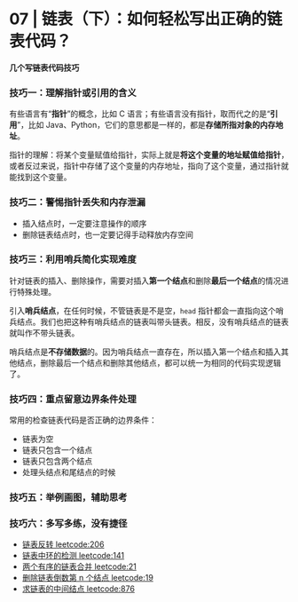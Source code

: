 # 07 | 链表（下）：如何轻松写出正确的链表代码？

**几个写链表代码技巧**

### 技巧一：理解指针或引用的含义

有些语言有“**指针**”的概念，比如 C 语言；有些语言没有指针，取而代之的是“**引用**”，比如 Java、Python，它们的意思都是一样的，都是**存储所指对象的内存地址**。

指针的理解：将某个变量赋值给指针，实际上就是**将这个变量的地址赋值给指针**，或者反过来说，指针中存储了这个变量的内存地址，指向了这个变量，通过指针就能找到这个变量。

### 技巧二：警惕指针丢失和内存泄漏

- 插入结点时，一定要注意操作的顺序
- 删除链表结点时，也一定要记得手动释放内存空间

### 技巧三：利用哨兵简化实现难度

针对链表的插入、删除操作，需要对插入**第一个结点**和删除**最后一个结点**的情况进行特殊处理。

引入**哨兵结点**，在任何时候，不管链表是不是空，`head` 指针都会一直指向这个哨兵结点。我们也把这种有哨兵结点的链表叫带头链表。相反，没有哨兵结点的链表就叫作不带头链表。

哨兵结点是**不存储数据**的。因为哨兵结点一直存在，所以插入第一个结点和插入其他结点，删除最后一个结点和删除其他结点，都可以统一为相同的代码实现逻辑了。

### 技巧四：重点留意边界条件处理

常用的检查链表代码是否正确的边界条件：
- 链表为空
- 链表只包含一个结点
- 链表只包含两个结点
- 处理头结点和尾结点的时候

### 技巧五：举例画图，辅助思考

### 技巧六：多写多练，没有捷径

- [链表反转 leetcode:206](https://leetcode-cn.com/problems/reverse-linked-list/)
- [链表中环的检测 leetcode:141](https://leetcode-cn.com/problems/linked-list-cycle/)
- [两个有序的链表合并 leetcode:21](https://leetcode-cn.com/problems/merge-two-sorted-lists/)
- [删除链表倒数第 n 个结点 leetcode:19](https://leetcode-cn.com/problems/remove-nth-node-from-end-of-list/)
- [求链表的中间结点 leetcode:876](https://leetcode-cn.com/problems/middle-of-the-linked-list/)